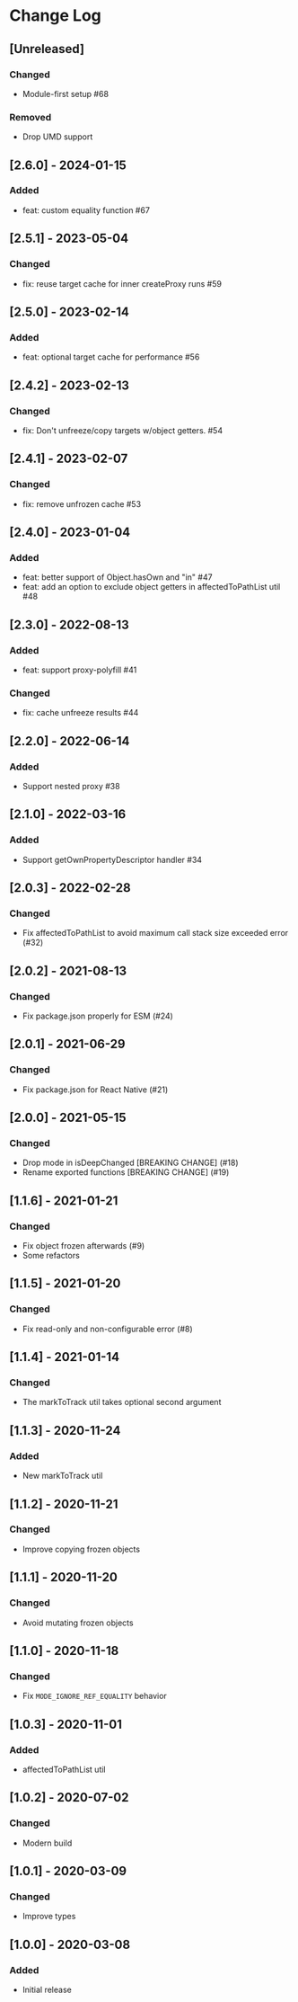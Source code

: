 # Change Log

## [Unreleased]

### Changed

- Module-first setup #68

### Removed

- Drop UMD support

## [2.6.0] - 2024-01-15

### Added

- feat: custom equality function #67

## [2.5.1] - 2023-05-04

### Changed

- fix: reuse target cache for inner createProxy runs #59

## [2.5.0] - 2023-02-14

### Added

- feat: optional target cache for performance #56

## [2.4.2] - 2023-02-13

### Changed

- fix: Don't unfreeze/copy targets w/object getters. #54

## [2.4.1] - 2023-02-07

### Changed

- fix: remove unfrozen cache #53

## [2.4.0] - 2023-01-04

### Added

- feat: better support of Object.hasOwn and "in" #47
- feat: add an option to exclude object getters in affectedToPathList util #48

## [2.3.0] - 2022-08-13

### Added

- feat: support proxy-polyfill #41

### Changed

- fix: cache unfreeze results #44

## [2.2.0] - 2022-06-14

### Added

- Support nested proxy #38

## [2.1.0] - 2022-03-16

### Added

- Support getOwnPropertyDescriptor handler #34

## [2.0.3] - 2022-02-28

### Changed

- Fix affectedToPathList to avoid maximum call stack size exceeded error (#32)

## [2.0.2] - 2021-08-13

### Changed

- Fix package.json properly for ESM (#24)

## [2.0.1] - 2021-06-29

### Changed

- Fix package.json for React Native (#21)

## [2.0.0] - 2021-05-15

### Changed

- Drop mode in isDeepChanged [BREAKING CHANGE] (#18)
- Rename exported functions [BREAKING CHANGE] (#19)

## [1.1.6] - 2021-01-21

### Changed

- Fix object frozen afterwards (#9)
- Some refactors

## [1.1.5] - 2021-01-20

### Changed

- Fix read-only and non-configurable error (#8)

## [1.1.4] - 2021-01-14

### Changed

- The markToTrack util takes optional second argument

## [1.1.3] - 2020-11-24

### Added

- New markToTrack util

## [1.1.2] - 2020-11-21

### Changed

- Improve copying frozen objects

## [1.1.1] - 2020-11-20

### Changed

- Avoid mutating frozen objects

## [1.1.0] - 2020-11-18

### Changed

- Fix `MODE_IGNORE_REF_EQUALITY` behavior

## [1.0.3] - 2020-11-01

### Added

- affectedToPathList util

## [1.0.2] - 2020-07-02

### Changed

- Modern build

## [1.0.1] - 2020-03-09

### Changed

- Improve types

## [1.0.0] - 2020-03-08

### Added

- Initial release
